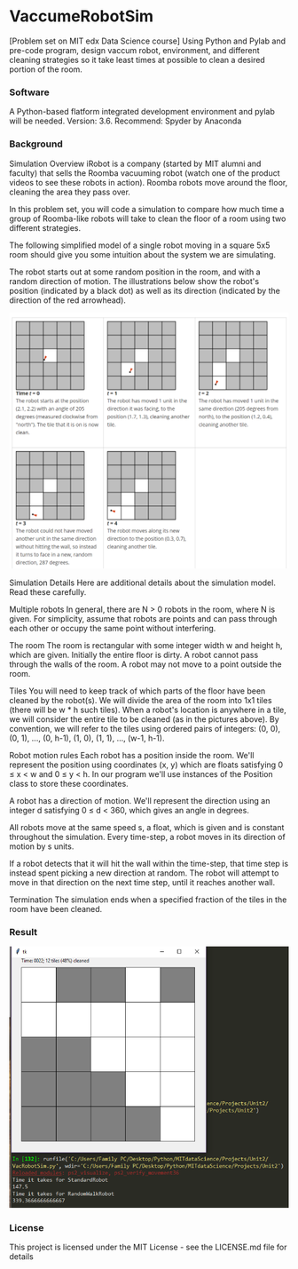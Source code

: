 # VaccumeRobotSim
[Problem set on MIT edx Data Science course] Using Python and Pylab and pre-code program, design vaccum robot, environment, and different cleaning strategies so it take least times at possible to clean a desired portion of the room. 

### Software
A Python-based flatform integrated development environment and pylab will be needed. Version: 3.6.
Recommend: Spyder by Anaconda

### Background
Simulation Overview
iRobot is a company (started by MIT alumni and faculty) that sells the Roomba vacuuming robot (watch one of the product videos to see these robots in action). Roomba robots move around the floor, cleaning the area they pass over.

In this problem set, you will code a simulation to compare how much time a group of Roomba-like robots will take to clean the floor of a room using two different strategies.

The following simplified model of a single robot moving in a square 5x5 room should give you some intuition about the system we are simulating.

The robot starts out at some random position in the room, and with a random direction of motion. The illustrations below show the robot's position (indicated by a black dot) as well as its direction (indicated by the direction of the red arrowhead).

<img src="Images/vacR1.png">

Simulation Details
Here are additional details about the simulation model. Read these carefully.

Multiple robots
In general, there are N > 0 robots in the room, where N is given. For simplicity, assume that robots are points and can pass through each other or occupy the same point without interfering.

The room
The room is rectangular with some integer width w and height h, which are given. Initially the entire floor is dirty. A robot cannot pass through the walls of the room. A robot may not move to a point outside the room.

Tiles
You will need to keep track of which parts of the floor have been cleaned by the robot(s). We will divide the area of the room into 1x1 tiles (there will be w * h such tiles). When a robot's location is anywhere in a tile, we will consider the entire tile to be cleaned (as in the pictures above). By convention, we will refer to the tiles using ordered pairs of integers: (0, 0), (0, 1), ..., (0, h-1), (1, 0), (1, 1), ..., (w-1, h-1).

Robot motion rules
Each robot has a position inside the room. We'll represent the position using coordinates (x, y) which are floats satisfying 0 ≤ x < w and 0 ≤ y < h. In our program we'll use instances of the Position class to store these coordinates.

A robot has a direction of motion. We'll represent the direction using an integer d satisfying 0 ≤ d < 360, which gives an angle in degrees.

All robots move at the same speed s, a float, which is given and is constant throughout the simulation. Every time-step, a robot moves in its direction of motion by s units.

If a robot detects that it will hit the wall within the time-step, that time step is instead spent picking a new direction at random. The robot will attempt to move in that direction on the next time step, until it reaches another wall.

Termination
The simulation ends when a specified fraction of the tiles in the room have been cleaned.

### 

### Result
<img src="Images/VacR2.png">

### License
This project is licensed under the MIT License - see the LICENSE.md file for details
